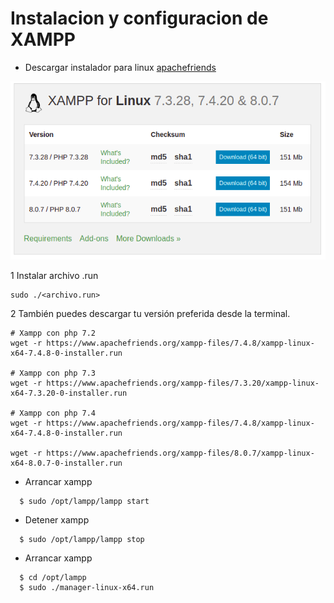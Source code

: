 # Instalacion y configuracion de XAMPP

* Descargar instalador para linux [apachefriends](https://www.apachefriends.org/download.html)

<p align="center">
  <img src="images/xampp1.png" alt="instalacion en Linux" title="instalacion en Linux" />
</p>

1 Instalar archivo .run

```shell
sudo ./<archivo.run>
```

2 También puedes descargar tu versión preferida desde la terminal.

```
# Xampp con php 7.2
wget -r https://www.apachefriends.org/xampp-files/7.4.8/xampp-linux-x64-7.4.8-0-installer.run

# Xampp con php 7.3
wget -r https://www.apachefriends.org/xampp-files/7.3.20/xampp-linux-x64-7.3.20-0-installer.run

# Xampp con php 7.4
wget -r https://www.apachefriends.org/xampp-files/7.4.8/xampp-linux-x64-7.4.8-0-installer.run

wget -r https://www.apachefriends.org/xampp-files/8.0.7/xampp-linux-x64-8.0.7-0-installer.run
```

* Arrancar xampp
```shell
  $ sudo /opt/lampp/lampp start
```
* Detener xampp
```shell
  $ sudo /opt/lampp/lampp stop
```
* Arrancar xampp
```shell
  $ cd /opt/lampp
  $ sudo ./manager-linux-x64.run
```
